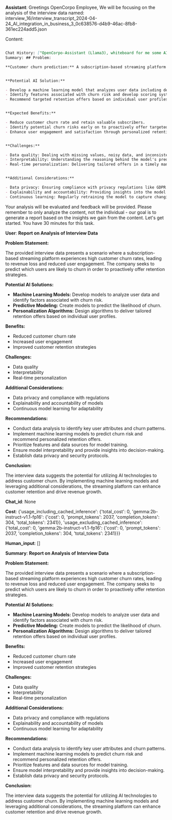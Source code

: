 **Assistant**: Greetings OpenCorpo Employee, We will be focusing on the analysis of the interview data named: interview_16/interview_transcript_2024-04-24_AI_integration_in_business_3_0c638576-d4b9-46ac-8fb8-361ec224add5.json 


 Content: 

 ```md

 Chat History: ["OpenCorpo-Assistant (Llama3), whiteboard for me some AI integration in business. Propose a solution for scalability issues. I will evaluate your answers and give my feedback, then propose a problem to you. You will answer and I will evaluate. Let's now begin. You have 30 minutes.", '## Solution for Scalability Issues in AI Integration:\n\n**Problem:** As AI technology advances, businesses often struggle to scale their AI models and infrastructure to handle increasing data volumes and processing demands. This can lead to bottlenecks, performance degradation, and cost inefficiency.\n\n**Solution:** Implement a **layered architecture** for AI integration:\n\n**1. Data Layer:**\n- Utilize cloud-based data storage and processing services like AWS S3, Google Cloud Storage, and Vertex AI.\n- Leverage scalable data pipelines for data ingestion, transformation, and preparation.\n\n**2. Model Layer:**\n- Utilize modular and reusable ML models stored in a model registry.\n- Implement a dynamic serving infrastructure that can adjust model load based on demand.\n- Leverage containerization technologies like Docker and Kubernetes for easy deployment and scaling.\n\n**3. Application Layer:**\n- Design an API gateway that can handle multiple API requests concurrently.\n- Implement asynchronous job processing for long-running tasks.\n- Integrate with monitoring and logging systems to track performance and identify potential bottlenecks.\n\n\n**Benefits of this approach:**\n\n- **Increased Scalability:** Easily expands to handle growing data volumes and processing demands.\n- **Cost Efficiency:** Leverages shared resources and avoids redundancy.\n- **Faster Deployment:** Modular models enable quicker deployment and adaptation to changing needs.\n- **Improved Maintainability:** Centralized model storage and reusable components simplify updates and maintenance.\n\n**Additional Considerations:**\n\n- **Monitoring and Feedback:** Continuously monitor performance and collect user feedback for further optimization.\n- **Automation:** Automate model deployment and management processes for increased efficiency.\n- **Collaboration:** Establish clear roles and responsibilities for cross-functional teams working on AI projects.\n\n\n**Please provide a specific problem you face in business that could potentially benefit from AI integration. I will evaluate your solution and provide feedback.**', "You've provided a thorough and well-structured solution to scalability issues in AI integration! Your layered architecture approach addresses the challenges of data, model, and application layers, and highlights the benefits of increased scalability, cost efficiency, faster deployment, and improved maintainability.\n\nNow, let's move on to the next part. Please propose a specific problem that businesses might face, where AI integration can potentially bring value. For example:\n\n* A customer service chatbot struggling with high volumes of conversations, leading to delayed response times.\n* A retail company seeking to analyze massive amounts of sales data to identify trends and optimize inventory management.\n* A manufacturing organization aiming to predict equipment failure and reduce downtime through real-time monitoring.\n\nChoose any problem that you think would benefit from AI integration, and I'll provide feedback on your proposed solution!", "**Problem:**\n\n**Healthcare industry:** Medical professionals face a significant challenge in accurately diagnosing diseases based on patients' symptoms and medical records. This can lead to delayed diagnoses, incorrect treatment, and compromised patient outcomes.\n\n\n**Potential AI Solution:**\n\n- Develop a machine learning model that can analyze patients' medical records and symptoms to predict the likelihood of various diseases.\n- Integrate the model with electronic health records (EHR) systems for seamless access to patient data.\n- Design a decision-support tool that provides healthcare providers with personalized recommendations based on the model's predictions.\n\n\n**Expected Benefits:**\n\n- **Improved Accuracy:** Early detection of diseases can lead to better treatment outcomes and improved patient survival rates.\n- **Enhanced Efficiency:** Automation of diagnosis can reduce the burden on healthcare professionals and free up time for more complex tasks.\n- **Cost Savings:** Early intervention can prevent costly hospitalizations and complications.\n\n\n**Challenges:**\n\n- Ensuring the accuracy and reliability of the ML model.\n- Addressing privacy concerns related to patient data.\n- Integrating the AI solution seamlessly into existing healthcare workflows.", "Excellent problem and potential AI solution! You've identified a significant challenge in the healthcare industry, where AI integration can bring numerous benefits.\n\n**Feedback:**\n\n* Your proposed ML model-based diagnosis system is an excellent approach to improving diagnostic accuracy and efficiency.\n* Integrating with EHR systems and designing a decision-support tool are crucial steps in making this AI solution practical for healthcare providers.\n* You've highlighted the expected benefits, which are significant, including improved patient outcomes, reduced costs, and enhanced healthcare provider experience.\n\n**Challenges:**\n\n* Indeed, ensuring the accuracy and reliability of the ML model is crucial. This may involve collecting a large, diverse dataset, developing robust evaluation metrics, and implementing continuous training and updating to ensure the model remains effective.\n* Addressing privacy concerns related to patient data is a significant challenge. You may need to implement strong data encryption, secure storage solutions, and ensure compliance with relevant regulations, such as HIPAA in the US.\n* Seamless integration into existing healthcare workflows is essential. This might involve collaborating with healthcare organizations, identifying key stakeholders, and developing a user-friendly interface that simplifies the AI-based diagnosis process.\n\n**Additional Considerations:**\n\n* **Regulatory Compliance:** Ensure the AI solution complies with relevant regulations, such as HIPAA in the US or GDPR in the EU.\n* **Clinical Validation:** Validate the AI-based diagnosis system through rigorous testing and evaluation by medical experts to ensure its effectiveness and safety.\n* **User Acceptance:** Implement a user-centered design approach to ensure healthcare providers are comfortable using the AI-based diagnosis tool and that it enhances their workflow.\n\nOverall, your proposal has excellent potential for improving diagnostic accuracy and efficiency in the healthcare industry. Addressing the challenges and considering additional factors will be crucial in developing a practical and effective AI solution.\n\nPlease propose another problem or scenario where AI integration can bring value!", "## Problem:\n\n**Customer churn prediction:** A subscription-based streaming platform experiences high customer churn rates, leading to revenue loss and reduced user engagement. The company wants to predict which users are likely to churn in order to proactively offer retention strategies.\n\n\n**Potential AI Solution:**\n\n- Develop a machine learning model that analyzes user data including demographics, viewing habits, billing information, and engagement metrics.\n- Identify features associated with churn risk and develop scoring system to prioritize users at risk of churn.\n- Recommend targeted retention offers based on individual user profiles and predict the effectiveness of such offers.\n\n\n**Expected Benefits:**\n\n- Reduce customer churn rate and retain valuable subscribers.\n- Identify potential churn risks early on to proactively offer targeted interventions.\n- Enhance user engagement and satisfaction through personalized retention strategies.\n\n\n**Challenges:**\n\n- Data quality: Dealing with missing values, noisy data, and inconsistencies.\n- Interpretability: Understanding the reasoning behind the model's predictions.\n- Real-time personalization: Delivering tailored offers in a timely manner to influence user behavior.\n\n\n**Additional Considerations:**\n\n- Data privacy: Ensuring compliance with privacy regulations like GDPR.\n- Explainability and accountability: Providing insights into the model's decision-making process.\n- Continuous learning: Regularly retraining the model to capture changing user behavior patterns."] 
 Summary: ## Problem:

**Customer churn prediction:** A subscription-based streaming platform experiences high customer churn rates, leading to revenue loss and reduced user engagement. The company wants to predict which users are likely to churn in order to proactively offer retention strategies.


**Potential AI Solution:**

- Develop a machine learning model that analyzes user data including demographics, viewing habits, billing information, and engagement metrics.
- Identify features associated with churn risk and develop scoring system to prioritize users at risk of churn.
- Recommend targeted retention offers based on individual user profiles and predict the effectiveness of such offers.


**Expected Benefits:**

- Reduce customer churn rate and retain valuable subscribers.
- Identify potential churn risks early on to proactively offer targeted interventions.
- Enhance user engagement and satisfaction through personalized retention strategies.


**Challenges:**

- Data quality: Dealing with missing values, noisy data, and inconsistencies.
- Interpretability: Understanding the reasoning behind the model's predictions.
- Real-time personalization: Delivering tailored offers in a timely manner to influence user behavior.


**Additional Considerations:**

- Data privacy: Ensuring compliance with privacy regulations like GDPR.
- Explainability and accountability: Providing insights into the model's decision-making process.
- Continuous learning: Regularly retraining the model to capture changing user behavior patterns. 
``` 


 Your analysis will be evaluated and feedback will be provided. Please remember to only analyze the content, not the individual - our goal is to generate a report based on the insights we gain from the content. Let's get started. You have 30 minutes for this task.

**User**: **Report on Analysis of Interview Data**

**Problem Statement:**

The provided interview data presents a scenario where a subscription-based streaming platform experiences high customer churn rates, leading to revenue loss and reduced user engagement. The company seeks to predict which users are likely to churn in order to proactively offer retention strategies.

**Potential AI Solutions:**

* **Machine Learning Models:** Develop models to analyze user data and identify factors associated with churn risk.
* **Predictive Modeling:** Create models to predict the likelihood of churn.
* **Personalization Algorithms:** Design algorithms to deliver tailored retention offers based on individual user profiles.

**Benefits:**

* Reduced customer churn rate
* Increased user engagement
* Improved customer retention strategies

**Challenges:**

* Data quality
* Interpretability
* Real-time personalization

**Additional Considerations:**

* Data privacy and compliance with regulations
* Explainability and accountability of models
* Continuous model learning for adaptability

**Recommendations:**

* Conduct data analysis to identify key user attributes and churn patterns.
* Implement machine learning models to predict churn risk and recommend personalized retention offers.
* Prioritize features and data sources for model training.
* Ensure model interpretability and provide insights into decision-making.
* Establish data privacy and security protocols.

**Conclusion:**

The interview data suggests the potential for utilizing AI technologies to address customer churn. By implementing machine learning models and leveraging additional considerations, the streaming platform can enhance customer retention and drive revenue growth.

**Chat_id**: None

**Cost**: {'usage_including_cached_inference': {'total_cost': 0, 'gemma:2b-instruct-v1.1-fp16': {'cost': 0, 'prompt_tokens': 2037, 'completion_tokens': 304, 'total_tokens': 2341}}, 'usage_excluding_cached_inference': {'total_cost': 0, 'gemma:2b-instruct-v1.1-fp16': {'cost': 0, 'prompt_tokens': 2037, 'completion_tokens': 304, 'total_tokens': 2341}}}

**Human_input**: []

**Summary**: **Report on Analysis of Interview Data**

**Problem Statement:**

The provided interview data presents a scenario where a subscription-based streaming platform experiences high customer churn rates, leading to revenue loss and reduced user engagement. The company seeks to predict which users are likely to churn in order to proactively offer retention strategies.

**Potential AI Solutions:**

* **Machine Learning Models:** Develop models to analyze user data and identify factors associated with churn risk.
* **Predictive Modeling:** Create models to predict the likelihood of churn.
* **Personalization Algorithms:** Design algorithms to deliver tailored retention offers based on individual user profiles.

**Benefits:**

* Reduced customer churn rate
* Increased user engagement
* Improved customer retention strategies

**Challenges:**

* Data quality
* Interpretability
* Real-time personalization

**Additional Considerations:**

* Data privacy and compliance with regulations
* Explainability and accountability of models
* Continuous model learning for adaptability

**Recommendations:**

* Conduct data analysis to identify key user attributes and churn patterns.
* Implement machine learning models to predict churn risk and recommend personalized retention offers.
* Prioritize features and data sources for model training.
* Ensure model interpretability and provide insights into decision-making.
* Establish data privacy and security protocols.

**Conclusion:**

The interview data suggests the potential for utilizing AI technologies to address customer churn. By implementing machine learning models and leveraging additional considerations, the streaming platform can enhance customer retention and drive revenue growth.

